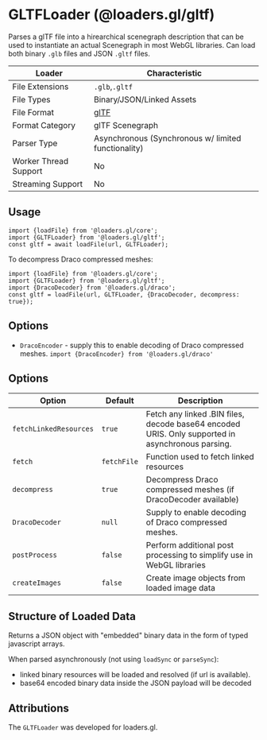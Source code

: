# GLTFLoader (@loaders.gl/gltf)

Parses a glTF file into a hirearchical scenegraph description that can be used to instantiate an actual Scenegraph in most WebGL libraries. Can load both binary `.glb` files and JSON `.gltf` files.

| Loader                | Characteristic                                                             |
| --------------------- | -------------------------------------------------------------------------- |
| File Extensions       | `.glb`,`.gltf`                                                             |
| File Types            | Binary/JSON/Linked Assets                                                  |
| File Format           | [glTF](https://github.com/KhronosGroup/glTF/tree/master/specification/2.0) |
| Format Category       | glTF Scenegraph                                                            |
| Parser Type           | Asynchronous (Synchronous w/ limited functionality)                        |
| Worker Thread Support | No                                                                         |
| Streaming Support     | No                                                                         |

## Usage

```
import {loadFile} from '@loaders.gl/core';
import {GLTFLoader} from '@loaders.gl/gltf';
const gltf = await loadFile(url, GLTFLoader);
```

To decompress Draco compressed meshes:

```
import {loadFile} from '@loaders.gl/core';
import {GLTFLoader} from '@loaders.gl/gltf';
import {DracoDecoder} from '@loaders.gl/draco';
const gltf = loadFile(url, GLTFLoader, {DracoDecoder, decompress: true});
```

## Options

- `DracoEncoder` - supply this to enable decoding of Draco compressed meshes. `import {DracoEncoder} from '@loaders.gl/draco'`

## Options

| Option                 | Default     | Description                                                                                      |
| ---------------------- | ----------- | ------------------------------------------------------------------------------------------------ |
| `fetchLinkedResources` | `true`      | Fetch any linked .BIN files, decode base64 encoded URIS. Only supported in asynchronous parsing. |
| `fetch`                | `fetchFile` | Function used to fetch linked resources                                                          |
| `decompress`           | `true`      | Decompress Draco compressed meshes (if DracoDecoder available)                                   |
| `DracoDecoder`         | `null`      | Supply to enable decoding of Draco compressed meshes.                                            |
| `postProcess`          | `false`     | Perform additional post processing to simplify use in WebGL libraries                            |
| `createImages`         | `false`     | Create image objects from loaded image data                                                      |

## Structure of Loaded Data

Returns a JSON object with "embedded" binary data in the form of typed javascript arrays.

When parsed asynchronously (not using `loadSync` or `parseSync`):

- linked binary resources will be loaded and resolved (if url is available).
- base64 encoded binary data inside the JSON payload will be decoded

## Attributions

The `GLTFLoader` was developed for loaders.gl.
